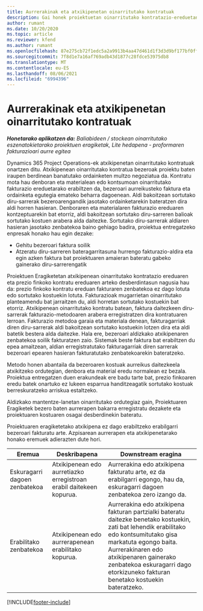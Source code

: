 ```yaml
---
title: Aurrerakinak eta atxikipenetan oinarritutako kontratuak
description: Gai honek proiektuetan oinarritutako kontratazio-ereduetan eta aurrerakinari buruzko informazioa eskaintzen du.
author: rumant
ms.date: 10/20/2020
ms.topic: article
ms.reviewer: kfend
ms.author: rumant
ms.openlocfilehash: 87e275cb72f1edc5a2a9913b4aa47d461d1f3d3d9bf177bf0ffba8b463f4ce01
ms.sourcegitcommit: 7f8d1e7a16af769adb43d1877c28fdce53975db8
ms.translationtype: MT
ms.contentlocale: eu-ES
ms.lasthandoff: 08/06/2021
ms.locfileid: "6994396"
---
```

# <a name="advances-and-retainer-based-contracts"></a>Aurrerakinak eta atxikipenetan oinarritutako kontratuak


_**Honetarako aplikatzen da:** Baliabideen / stockean oinarritutako eszenatokietarako proiektuen eragiketak, Lite hedapena - proformaren fakturazioari aurre egitea_

Dynamics 365 Project Operations-ek atxikipenetan oinarritutako kontratuak onartzen ditu. Atxikipenean oinarritutako kontratua bezeroak proiektu baten iraupen berdinean banatutako ordainketen multzo negoziatua da. Kontratu mota hau denboran eta materialean edo kontsumoan oinarritutako fakturazio ereduetarako erabiltzen da, bezeroari aurreikusteko faktura eta ordainketa egutegia emateko beharra dagoenean. Aldi bakoitzean sortutako diru-sarrerak bezeroarengandik jasotako ordainketarekin bateratzen dira aldi horren hasieran. Denboraren eta materialaren fakturazio ereduaren kontzeptuarekin bat etorriz, aldi bakoitzean sortutako diru-sarreren balioak sortutako kostuen arabera alda daitezke. Sortutako diru-sarrerak aldiaren hasieran jasotako zenbatekoa baino gehiago badira, proiektua entregatzeko enpresak honako hau egin dezake:

- Gehitu bezeroari faktura soilik 
- Atzeratu diru-sarreren bateragarritasuna hurrengo fakturazio-aldira eta egin azken faktura bat proiektuaren amaieran bateratu gabeko gainerako diru-sarrerengatik

Proiektuen Eragiketetan atxikipenean oinarritutako kontratazio ereduaren eta prezio finkoko kontratu ereduaren arteko desberdintasun nagusia hau da: prezio finkoko kontratu ereduan fakturaren zenbatekoa ez dago lotuta edo sortutako kostuekin lotuta. Fakturazioak mugarrietan oinarritutako planteamendu bat jarraitzen du, aldi horretan sortutako kostuekin bat etorriz. Atxikipenean oinarritutako kontratu batean, faktura daitezkeen diru-sarrerak fakturazio-metodoaren arabera erregistratzen dira kontratuaren lerroan. Fakturazio metodoa garaia eta materiala denean, fakturagarriak diren diru-sarrerak aldi bakoitzean sortutako kostuekin lotzen dira eta aldi batetik bestera alda daitezke. Hala ere, bezeroari aldizkako atxikipenaren zenbatekoa soilik fakturatzen zaio. Sistemak beste faktura bat erabiltzen du epea amaitzean, aldian erregistratutako fakturagarriak diren sarrerak bezeroari epearen hasieran fakturatutako zenbatekoarekin bateratzeko.

Metodo honen abantaila da bezeroaren kostuak aurreikus daitezkeela atxikitzeko ordutegian, denbora eta material eredu normalean ez bezala. Proiektua entregatzen duen erakundeak ere badu tarte bat, prezio finkoaren eredu batek onartuko ez lukeen esparrua handitzeagatik sortutako kostuak berreskuratzeko arriskua estaltzeko.

Aldizkako mantentze-lanetan oinarritutako ordutegiaz gain, Proiektuaren Eragiketek bezero baten aurrerapen bakarra erregistratu dezakete eta proiektuaren kostuaren osagai desberdinekin bateratu.

Proiektuaren eragiketetako atxikipena ez dago erabiltzeko erabilgarri bezeroari fakturatu arte. Azpisarean aurrerapen eta atxikipenetarako honako eremuek adierazten dute hori.

| Eremua | Deskribapena | Downstream eragina |
| --- | --- | --- |
| Eskuragarri dagoen zenbatekoa | Atxikipenean edo aurretiazko erregistroan erabil daitekeen kopurua. | Aurrerakina edo atxikipena fakturatu arte, ez da erabilgarri egongo, hau da, eskuragarri dagoen zenbatekoa zero izango da. |
| Erabilitako zenbatekoa | Atxikipenean edo aurrerapenean erabilitako kopurua. | Aurrerakina edo atxikipena fakturan partzialki bateratu daitezke benetako kostuekin, zati bat lehendik erabilitako edo kontsumitutako gisa markatuta egongo baita. Aurrerakinaren edo atxikipenaren gainerako zenbatekoa eskuragarri dago etorkizuneko fakturan benetako kostuekin bateratzeko. |


[!INCLUDE[footer-include](../../includes/footer-banner.md)]